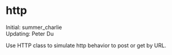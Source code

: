 # http
Initial: summer_charlie<br>
Updating: Peter Du

Use HTTP class to simulate http behavior to post or get by URL.

